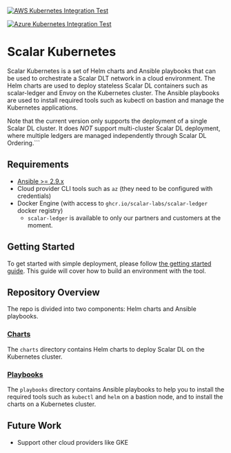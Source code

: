 [![AWS Kubernetes Integration Test](https://github.com/scalar-labs/scalar-terratest/workflows/Integration-test-with-terratest-for-AWS-Kubernetes/badge.svg?branch=master)](https://github.com/scalar-labs/scalar-terratest/actions)

[![Azure Kubernetes Integration Test](https://github.com/scalar-labs/scalar-terratest/workflows/Integration-test-with-terratest-for-Azure-Kubernetes/badge.svg?branch=master)](https://github.com/scalar-labs/scalar-terratest/actions)

# Scalar Kubernetes

Scalar Kubernetes is a set of Helm charts and Ansible playbooks that can be used to orchestrate a Scalar DLT network in a cloud environment. The Helm charts are used to deploy stateless Scalar DL containers such as scalar-ledger and Envoy on the Kubernetes cluster. The Ansible playbooks are used to install required tools such as kubectl on bastion and manage the Kubernetes applications.

Note that the current version only supports the deployment of a single Scalar DL cluster. It does *NOT* support multi-cluster Scalar DL deployment, where multiple ledgers are managed independently through Scalar DL Ordering.```


## Requirements

* [Ansible >= 2.9.x](https://docs.ansible.com/ansible/latest/installation_guide/intro_installation.html)
* Cloud provider CLI tools such as `az` (they need to be configured with credentials)
* Docker Engine (with access to `ghcr.io/scalar-labs/scalar-ledger` docker registry)
  * `scalar-ledger` is available to only our partners and customers at the moment.

## Getting Started

To get started with simple deployment, please follow [the getting started guide](docs/GettingStarted.md). This guide will cover how to build an environment with the tool.

## Repository Overview

The repo is divided into two components: Helm charts and Ansible playbooks.

### [Charts](./charts)

The `charts` directory contains Helm charts to deploy Scalar DL on the Kubernetes cluster.

### [Playbooks](./playbooks)

The `playbooks` directory contains Ansible playbooks to help you to install the required tools such as `kubectl` and `helm` on a bastion node, and to install the charts on a Kubernetes cluster.


## Future Work

* Support other cloud providers like GKE
